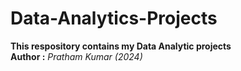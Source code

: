 # Data-Analytics-Projects
**This respository contains my Data Analytic projects**
<br>
**Author  :** *Pratham Kumar (2024)*